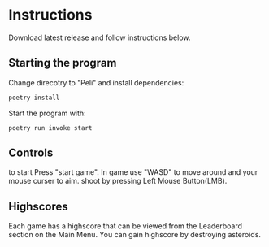 # Instructions
Download latest release and follow instructions below.

## Starting the program

Change direcotry to "Peli" and install dependencies:

```bash
poetry install
```

Start the program with:

```
poetry run invoke start
```

## Controls
to start Press "start game". In game use "WASD" to move around and your mouse curser to aim. shoot by pressing Left Mouse Button(LMB).

## Highscores
Each game has a highscore that can be viewed from the Leaderboard section on the Main Menu. You can gain highscore by destroying asteroids.
